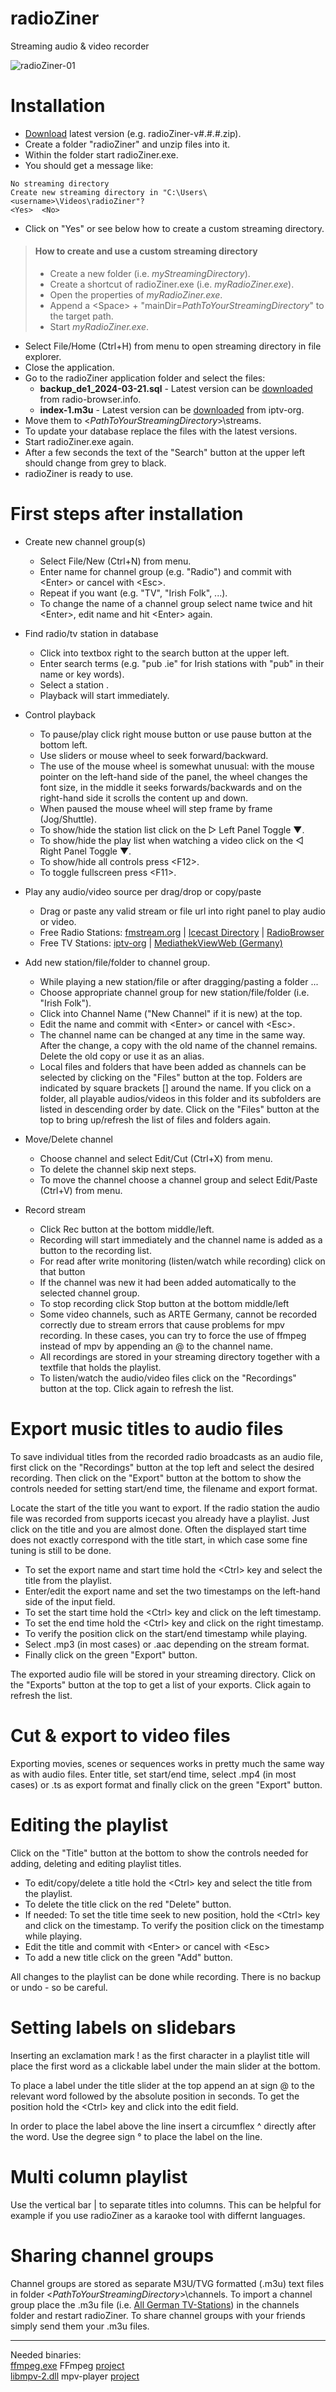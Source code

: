 ﻿# radioZiner
Streaming audio & video recorder

![radioZiner-01](https://github.com/user-attachments/assets/0515a02e-0fe9-430b-8b56-72bc49409164)


# Installation

* [Download](https://github.com/eZiner/radioZiner/releases/) latest version (e.g. radioZiner-v#.#.#.zip).
* Create a folder "radioZiner" and unzip files into it.
* Within the folder start radioZiner.exe.
* You should get a message like:

```
No streaming directory
Create new streaming directory in "C:\Users\<username>\Videos\radioZiner"?
<Yes>  <No>
```

* Click on "Yes" or see below how to create a custom streaming directory.

> #### How to create and use a custom streaming directory
>* Create a new folder (i.e. *myStreamingDirectory*).
>* Create a shortcut of radioZiner.exe (i.e. *myRadioZiner.exe*).
>* Open the properties of *myRadioZiner.exe*.
>* Append a \<Space\> + "mainDir=*PathToYourStreamingDirectory*" to the target path.
>* Start *myRadioZiner.exe*.

* Select File/Home (Ctrl+H) from menu to open streaming directory in file explorer.
* Close the application.
* Go to the radioZiner application folder and select the files:
    * **backup_de1_2024-03-21.sql** - Latest version can be [downloaded](https://backups.radio-browser.info/latest.sql.gz) from radio-browser.info.
    * **index-1.m3u** - Latest version can be [downloaded](https://iptv-org.github.io/iptv/index.m3u) from iptv-org.
* Move them to \<*PathToYourStreamingDirectory*\>\\streams.
* To update your database replace the files with the latest versions.
* Start radioZiner.exe again.
* After a few seconds the text of the "Search" button at the upper left should change from grey to black.
* radioZiner is ready to use.

# First steps after installation

* Create new channel group(s)
    * Select File/New (Ctrl+N) from menu.
    * Enter name for channel group (e.g. "Radio") and commit with \<Enter\> or cancel with \<Esc\>.
    * Repeat if you want (e.g. "TV", "Irish Folk", ...).
    * To change the name of a channel group select name twice and hit \<Enter\>, edit name and hit \<Enter\> again.
  
* Find radio/tv station in database
    * Click into textbox right to the search button at the upper left.
    * Enter search terms (e.g. "pub .ie" for Irish stations with "pub" in their name or key words).
    * Select a station .
    * Playback will start immediately.
 
* Control playback
    * To pause/play click right mouse button or use pause button at the bottom left.
    * Use sliders or mouse wheel to seek forward/backward.
    * The use of the mouse wheel is somewhat unusual: with the mouse pointer on the left-hand side of the panel, the wheel changes the font size, in the middle it seeks forwards/backwards and on the right-hand side it scrolls the content up and down.
    * When paused the mouse wheel will step frame by frame (Jog/Shuttle).
    * To show/hide the station list click on the ▷ Left Panel Toggle ▼.
    * To show/hide the play list when watching a video click on the ◁ Right Panel Toggle ▼.
    * To show/hide all controls press \<F12\>.
    * To toggle fullscreen press \<F11\>.

* Play any audio/video source per drag/drop or copy/paste
    * Drag or paste any valid stream or file url into right panel to play audio or video.
    * Free Radio Stations: [fmstream.org](http://fmstream.org/) | [Icecast Directory](http://dir.xiph.org/) | [RadioBrowser](https://www.radio-browser.info/)
    * Free TV Stations: [iptv-org](https://iptv-org.github.io/) | [MediathekViewWeb (Germany)](https://mediathekviewweb.de/)

* Add new station/file/folder to channel group.
    * While playing a new station/file or after dragging/pasting a folder ...
    * Choose appropriate channel group for new station/file/folder (i.e. "Irish Folk").
    * Click into Channel Name ("New Channel" if it is new) at the top.
    * Edit the name and commit with \<Enter\> or cancel with \<Esc\>.
    * The channel name can be changed at any time in the same way. After the change, a copy with the old name of the channel remains. Delete the old copy or use it as an alias.
    * Local files and folders that have been added as channels can be selected by clicking on the "Files" button at the top. Folders are indicated by square brackets \[\] around the name. If you click on a folder, all playable audios/videos in this folder and its subfolders are listed in descending order by date. Click on the "Files" button at the top to bring up/refresh the list of files and folders again.

* Move/Delete channel
    * Choose channel and select Edit/Cut (Ctrl+X) from menu.
    * To delete the channel skip next steps.
    * To move the channel choose a channel group and select Edit/Paste (Ctrl+V) from menu.
  
* Record stream
    * Click Rec button at the bottom middle/left.
    * Recording will start immediately and the channel name is added as a button to the recording list.
    * For read after write monitoring (listen/watch while recording) click on that button
    * If the channel was new it had been added automatically to the selected channel group.
    * To stop recording click Stop button at the bottom middle/left
    * Some video channels, such as ARTE Germany, cannot be recorded correctly due to stream errors that cause problems for mpv recording. In these cases, you can try to force the use of ffmpeg instead of mpv by appending an @ to the channel name.
    * All recordings are stored in your streaming directory together with a textfile that holds the playlist.
    * To listen/watch the audio/video files click on the "Recordings" button at the top. Click again to refresh the list.


# Export music titles to audio files

To save individual titles from the recorded radio broadcasts as an audio file, first click on the "Recordings" button at the top left and select the desired recording. Then click on the "Export" button at the bottom to show the controls needed for setting start/end time, the filename and export format.

Locate the start of the title you want to export. If the radio station the audio file was recorded from supports icecast you already have a playlist. Just click on the title and you are almost done. Often the displayed start time does not exactly correspond with the title start, in which case some fine tuning is still to be done.

* To set the export name and start time hold the \<Ctrl\> key and select the title from the playlist.
* Enter/edit the export name and set the two timestamps on the left-hand side of the input field.
* To set the start time hold the \<Ctrl\> key and click on the left timestamp.
* To set the end time hold the \<Ctrl\> key and click on the right timestamp.
* To verify the position click on the start/end timestamp while playing.
* Select .mp3 (in most cases) or .aac depending on the stream format.
* Finally click on the green "Export" button.

The exported audio file will be stored in your streaming directory. Click on the "Exports" button at the top to get a list of your exports. Click again to refresh the list.

# Cut & export to video files

Exporting movies, scenes or sequences works in pretty much the same way as with audio files. Enter title, set start/end time, select .mp4 (in most cases) or .ts as export  format and finally click on the green "Export" button.

# Editing the playlist
Click on the "Title" button at the bottom to show the controls needed for adding, deleting and editing playlist titles.

* To edit/copy/delete a title hold the \<Ctrl\> key and select the title from the playlist.
* To delete the title click on the red "Delete" button.
* If needed: To set the title time seek to new position, hold the \<Ctrl\> key and click on the timestamp. To verify the position click on the timestamp while playing.
* Edit the title and commit with \<Enter\> or cancel with \<Esc\>
* To add a new title click on the green "Add" button.

All changes to the playlist can be done while recording. There is no backup or undo - so be careful.

# Setting labels on slidebars

Inserting an exclamation mark ! as the first character in a playlist title will place the first word as a clickable label under the main slider at the bottom.

To place a label under the title slider at the top append an at sign @ to the relevant word followed by the absolute position in seconds. To get the position hold the \<Ctrl\> key and click into the edit field.

In order to place the label above the line insert a circumflex \^ directly after the word. Use the degree sign ° to place the label on the line.

# Multi column playlist

Use the vertical bar | to separate titles into columns. This can be helpful for example if you use radioZiner as a karaoke tool with differnt languages.

# Sharing channel groups

Channel groups are stored as separate M3U/TVG formatted (.m3u) text files in folder \<*PathToYourStreamingDirectory*\>\\channels. To import a channel group place the .m3u file (i.e. [All German TV-Stations](https://iptv-org.github.io/iptv/countries/de.m3u)) in the channels folder and restart radioZiner. To share channel groups with your friends simply send them your .m3u files.

---

Needed binaries:<br>
[ffmpeg.exe](https://www.ffmpeg.org/download.html) FFmpeg [project](https://www.ffmpeg.org/)<br>
[libmpv-2.dll](https://sourceforge.net/projects/mpv-player-windows/files/libmpv/) mpv-player [project](https://github.com/mpv-player/mpv)<br>


